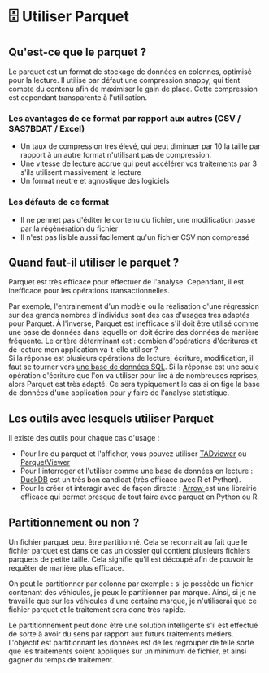 # 🗄 Utiliser Parquet

## Qu'est-ce que le parquet ?

Le parquet est un format de stockage de données en colonnes, optimisé pour la lecture. Il utilise par défaut une compression snappy, qui tient compte du contenu afin de maximiser le gain de place. Cette compression est cependant transparente à l'utilisation.

### Les avantages de ce format par rapport aux autres (CSV / SAS7BDAT / Excel)

* Un taux de compression très élevé, qui peut diminuer par 10 la taille par rapport à un autre format n'utilisant pas de compression.
* Une vitesse de lecture accrue qui peut accélérer vos traitements par 3 s'ils utilisent massivement la lecture
* Un format neutre et agnostique des logiciels

### Les défauts de ce format

* Il ne permet pas d'éditer le contenu du fichier, une modification passe par la régénération du fichier
* Il n'est pas lisible aussi facilement qu'un fichier CSV non compressé

## Quand faut-il utiliser le parquet ?

Parquet est très efficace pour effectuer de l'analyse. Cependant, il est inefficace pour les opérations transactionnelles.&#x20;

Par exemple, l'entrainement d'un modèle ou la réalisation d'une régression sur des grands nombres d'individus sont des cas d'usages très adaptés pour Parquet. À l'inverse, Parquet est inefficace s'il doit être utilisé comme une base de données dans laquelle on doit écrire des données de manière fréquente. Le critère déterminant est : combien d'opérations d'écritures et de lecture mon application va-t-elle utiliser ?\
Si la réponse est plusieurs opérations de lecture, écriture, modification, il faut se tourner vers [une base de données SQL](sql/). Si la réponse est une seule opération d'écriture que l'on va utiliser pour lire à de nombreuses reprises, alors Parquet est très adapté. Ce sera typiquement le cas si on fige la base de données d'une application pour y faire de l'analyse statistique.

## Les outils avec lesquels utiliser Parquet

Il existe des outils pour chaque cas d'usage :&#x20;

* Pour lire du parquet et l'afficher, vous pouvez utiliser [TADviewer](https://www.tadviewer.com/) ou [ParquetViewer](https://github.com/mukunku/ParquetViewer)
* Pour l'interroger et l'utiliser comme une base de données en lecture : [DuckDB](duckdb/) est un très bon candidat (très efficace avec R et Python).
* Pour le créer et interagir avec de façon directe : [Arrow ](https://arrow.apache.org/docs/python/parquet.html)est une librairie efficace qui permet presque de tout faire avec parquet en Python ou R.

## Partitionnement ou non ?

Un fichier parquet peut être partitionné. Cela se reconnait au fait que le fichier parquet est dans ce cas un dossier qui contient plusieurs fichiers parquets de petite taille. Cela signifie qu'il est découpé afin de pouvoir le requêter de manière plus efficace.

On peut le partitionner par colonne par exemple : si je possède un fichier contenant des véhicules, je peux le partitionner par marque. Ainsi, si je ne travaille que sur les véhicules d'une certaine marque, je n'utiliserai que ce fichier parquet et le traitement sera donc très rapide.

Le partitionnement peut donc être une solution intelligente s'il est effectué de sorte à avoir du sens par rapport aux futurs traitements métiers. L'objectif est partitionnant les données est de les regrouper de telle sorte que les traitements soient appliqués sur un minimum de fichier, et ainsi gagner du temps de traitement.&#x20;
